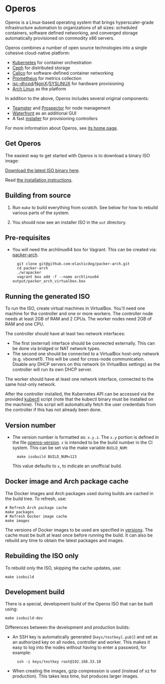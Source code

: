 # Operos

Operos is a Linux-based operating system that brings hyperscaler-grade
infrastructure automation to organizations of all sizes: scheduled containers,
software defined networking, and converged storage automatically provisioned on
commodity x86 servers.

Operos combines a number of open source technologies into a single cohesive
cloud-native platform:

- [Kubernetes](https://kubernetes.io/) for container orchestration
- [Ceph](http://ceph.com/) for distributed storage
- [Calico](https://www.projectcalico.org/) for software-defined container networking
- [Prometheus](https://prometheus.io/) for metrics collection
- [isc-dhcpd](https://www.isc.org/downloads/dhcp)/[NginX](https://www.nginx.com/)/[SYSLINUX](http://www.syslinux.org) for hardware provisioning
- [Arch Linux](https://www.archlinux.org/) as the platform

In addition to the above, Operos includes several original components:

- [Teamster](components/teamster) and [Prospector](components/prospector) for node management
- [Waterfront](components/waterfront) as an additional GUI
- A fast [installer](components/installer) for provisioning controllers

For more information about Operos, see [its home page](https://www.paxautoma.com/operos/).

## Get Operos

The easiest way to get started with Operos is to download a binary ISO image:

[Download the latest ISO binary here](https://www.paxautoma.com/download/operos-iso).

Read [the installation instructions](https://www.paxautoma.com/operos/docs/installation.html).

## Building from source

1. Run `make` to build everything from scratch. See below for how to rebuild
   various parts of the system.

2. You should now see an installer ISO in the `out` directory.

## Pre-requisites

- You will need the archlinux64 box for Vagrant. This can be created via:
  [packer-arch](https://github.com/elasticdog/packer-arch).

        git clone git@github.com:elasticdog/packer-arch.git
        cd packer-arch
        ./wrapacker
        vagrant box add -f --name archlinux64 output/packer_arch_virtualbox.box 

## Running the generated ISO

To run the ISO, create virtual machines in VirtualBox. You'll need one machine
for the controller and one or more workers. The controller node needs at least
2GB of RAM and 2 CPUs. The worker nodes need 2GB of RAM and one CPU.

The controller should have at least two network interfaces:

- The first (external) interface should be connected externally. This can be
  done via bridged or NAT network types.
- The second one should be connected to a VirtualBox host-only network (e.g.
  vboxnet1). This will be used for cross-node communication. Disable any DHCP
  servers on this network (in VirtualBox settings) as the controller will run
  its own DHCP server.

The worker should have at least one network interface, connected to the same
host-only network.

After the controller installed, the Kubernetes API can be accessed via the
provided [kubectl](kubectl) script (note that the kubectl binary must be
installed on the machine). This script will automatically fetch the user
credentials from the controller if this has not already been done.

## Version number

- The version number is formatted as: `x.y.z`. The `x.y` portion is defined in
  the file [operos-version](operos-version). `z` is intended to be the build
  number in the CI system. This can be set via the make variable `BUILD_NUM`:

        make isobuild BUILD_NUM=123

  This value defaults to `x`, to indicate an unofficial build.

## Docker image and Arch package cache

The Docker images and Arch packages used during builds are cached in the build
tree. To refresh, use:

    # Refresh Arch package cache
    make packages
    # Refresh Docker image cache
    make images

The versions of Docker images to be used are specified in [versions](versions).
The cache must be built at least once before running the build. It can also be
rebuild any time to obtain the latest packages and images.

## Rebuilding the ISO only

To rebuild only the ISO, skipping the cache updates, use:

    make isobuild

## Development build

There is a special, development build of the Operos ISO that can be built
using:

    make isobuild-dev

Differences between the development and production builds:

- An SSH key is automatically generated (`keys/testkey[.pub]`) and set as an
  authorized key on all nodes, controller and worker. This makes it easy to log
  into the nodes without having to enter a password, for example:

        ssh -i keys/testkey root@192.168.33.10

- When creating the images, gzip compression is used (instead of xz for
  production). This takes less time, but produces larger images.

